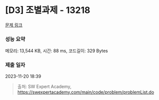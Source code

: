 # [D3] 조별과제 - 13218 

[문제 링크](https://swexpertacademy.com/main/code/problem/problemDetail.do?contestProbId=AXzjvCCq-PwDFASs) 

### 성능 요약

메모리: 13,544 KB, 시간: 88 ms, 코드길이: 329 Bytes

### 제출 일자

2023-11-20 18:39



> 출처: SW Expert Academy, https://swexpertacademy.com/main/code/problem/problemList.do